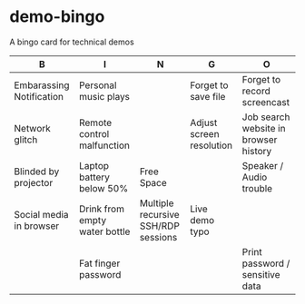 # demo-bingo
A bingo card for technical demos

|B   |I   |N   |G   |O   |
|---|---|---|---|---|
|Embarassing Notification   |Personal music plays   |   |Forget to save file   | Forget to record screencast   |
|Network glitch   |Remote control malfunction   |   |Adjust screen resolution   | Job search website in browser history  |
|Blinded by projector   |Laptop battery below 50%   |Free Space   |   |Speaker / Audio trouble   |
|Social media in browser   |Drink from empty water bottle   |Multiple recursive SSH/RDP sessions   |  Live demo typo |   |
|   |Fat finger password   |   |   |Print password / sensitive data   |
